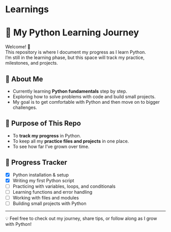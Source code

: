 # Learnings

# 🐍 My Python Learning Journey

Welcome! 👋  
This repository is where I document my progress as I learn Python.  
I’m still in the learning phase, but this space will track my practice, milestones, and projects.

## 📖 About Me
- Currently learning **Python fundamentals** step by step.  
- Exploring how to solve problems with code and build small projects.  
- My goal is to get comfortable with Python and then move on to bigger challenges.  

## 🚀 Purpose of This Repo
- To **track my progress** in Python.  
- To keep all my **practice files and projects** in one place.  
- To see how far I’ve grown over time.  

## 📌 Progress Tracker
- [x] Python installation & setup  
- [x] Writing my first Python script  
- [ ] Practicing with variables, loops, and conditionals  
- [ ] Learning functions and error handling  
- [ ] Working with files and modules  
- [ ] Building small projects with Python  

---

💡 Feel free to check out my journey, share tips, or follow along as I grow with Python!
